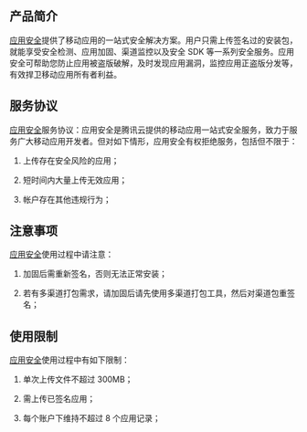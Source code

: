 ## 产品简介
[应用安全](https://cloud.tencent.com/product/ms?idx=2)提供了移动应用的一站式安全解决方案。用户只需上传签名过的安装包，就能享受安全检测、应用加固、渠道监控以及安全 SDK 等一系列安全服务。应用安全可帮助您防止应用被盗版破解，及时发现应用漏洞，监控应用正盗版分发等，有效捍卫移动应用所有者利益。

## 服务协议
[应用安全](https://cloud.tencent.com/product/ms?idx=2)服务协议：应用安全是腾讯云提供的移动应用一站式安全服务，致力于服务广大移动应用开发者。但对如下情形，应用安全有权拒绝服务，包括但不限于：

1. 上传存在安全风险的应用；

2. 短时间内大量上传无效应用；

3. 帐户存在其他违规行为；


## 注意事项
[应用安全](https://cloud.tencent.com/product/ms?idx=2)使用过程中请注意：
1. 加固后需重新签名，否则无法正常安装；

2. 若有多渠道打包需求，请加固后请先使用多渠道打包工具，然后对渠道包重签名；

## 使用限制
[应用安全](https://cloud.tencent.com/product/ms?idx=2)使用过程中有如下限制：
1. 单次上传文件不超过 300MB；

2. 需上传已签名应用；

3. 每个账户下维持不超过 8 个应用记录；
